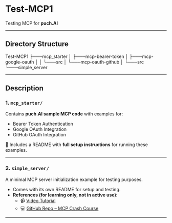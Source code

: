 # **Test-MCP1**  
Testing MCP for **puch.AI**  

---

## **Directory Structure**

Test-MCP1
├───mcp_starter
│   ├───mcp-bearer-token
│   ├───mcp-google-oauth
│   │   └───src
│   └───mcp-oauth-github
│       └───src
└───simple_server

---

## **Description**

### **1. `mcp_starter/`**  
Contains **puch.AI sample MCP code** with examples for:  
- Bearer Token Authentication  
- Google OAuth Integration  
- GitHub OAuth Integration  

📄 Includes a README with **full setup instructions** for running these examples.  

---

### **2. `simple_server/`**  
A minimal MCP server initialization example for testing purposes.  
- Comes with its own README for setup and testing.  
- **References (for learning only, not in active use):**  
    - 📹 [Video Tutorial](https://www.youtube.com/watch?v=5xqFjh56AwM&t=126s)  
    - 💻 [GitHub Repo – MCP Crash Course](https://github.com/daveebbelaar/ai-cookbook/tree/main/mcp/crash-course)  

---
